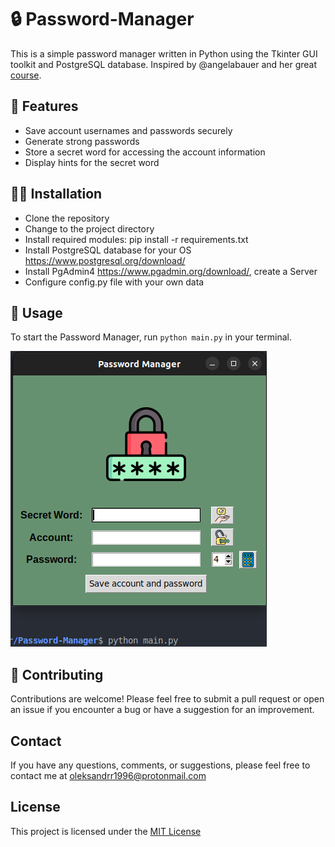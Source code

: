 # :lock: Password-Manager
This is a simple password manager written in Python using the Tkinter GUI toolkit and PostgreSQL database.
Inspired by @angelabauer and her great [course](https://www.udemy.com/course/100-days-of-code/).

## :mage: Features
- Save account usernames and passwords securely
- Generate strong passwords
- Store a secret word for accessing the account information
- Display hints for the secret word

## :technologist: Installation
- Clone the repository
- Change to the project directory
- Install required modules: pip install -r requirements.txt
- Install PostgreSQL database for your OS https://www.postgresql.org/download/
- Install PgAdmin4 https://www.pgadmin.org/download/, create a Server 
- Configure config.py file with your own data

## :hammer: Usage
To start the Password Manager, run `python main.py` in your terminal.

<img src="img/demo.png">

## :toolbox: Contributing
Contributions are welcome! Please feel free to submit a pull request or open an issue if you encounter a bug or have a suggestion for an improvement.

## Contact
If you have any questions, comments, or suggestions, please feel free to contact me at oleksandrr1996@protonmail.com

## License
This project is licensed under the [MIT License](/LICENSE)
